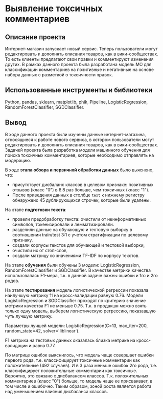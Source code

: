 # Выявление токсичных комментариев

## Описание проекта
Интернет-магазин запускает новый сервис. Теперь пользователи могут редактировать и дополнять описания товаров, как в вики-сообществах. То есть клиенты предлагают свои правки и комментируют изменения других. 
В рамках данного проекта была разработана модель МО для классификации комментариев на позитивные и негативные на основе набора данных с разметкой о токсичности правок.

## Использованные инструменты и библиотеки
Python, pandas, sklearn, matplotlib, phik, Pipeline, LogisticRegression, RandomForestClassifier, SGDClassifier.

## Вывод
В ходе данного проекта были изучены данные интернет-магазина, относящиеся к работе нового сервиса, в котором пользователи могут редактировать и дополнять описания товаров, как в вики-сообществах. Задачей проекта была разработка модели машинного обучения для поиска токсичных комментариев, которые необходимо отправлять на модерацию.

В ходе **этапа обзора и первичной обработки данных** было выяснено, что:
- присутствует дисбаланс классов в целевом признаке: позитивных отзывов (класс "0") в 8.8 раз больше, чем токсичных (класс "1").
- После приведения данных в столбце `text` к нижнему регистру обнаружено 45 дублирующихся строчек, которые были удалены.

На этапе **подготовки текста**:

- провели предобработку текста: очистили от неинформативных символов, токенизировали и лемматизировали.
- разделили данные на обучающую и тестовую выборку в соотношении train/test 3:1 с учетом стратификации по целевому признаку.
- создали корпусы текстов для обучающей и тестовой выборки,
- очистили их от стоп-слов,
- создали матрицу cо значениями TF-IDF по корпусу текстов.

На этапе **обучения** были обучены 3 модели: LogisticRegression, RandomForestClassifier и SGDClassifier. В качестве метрики качества использовалась F1-мера, т.к. в данной задаче важны ошибки и 1го и 2го родов.

На этапе **тестирования** модель логистической регрессии показала наилучшую метрику f1 на кросс-валидации равную 0.76. Модели LogisticRegression и SGDClassifier проходят по критерию значение метрики качества F1 не меньше 0.75. Т.к. в продакшн можно взять только одну модель, выберем логистическую регрессию, показавшую чуть лучшую метрику.

Параметры лучшей модели: LogisticRegression(C=13, max_iter=200, random_state=42, solver='liblinear').

F1 метрика на тестовых данных оказалась близка метрике на кросс-валидации и равна 0.77.

По матрице ошибок выяснилось, что модель чаще совершает ошибки первого рода, т.е. классифицирует токсичные комментарии как положительные (492 случаев). И в 3 раза меньше ошибок 2го рода, т.е. классифицирует положительные комментарии как токсичные. Вероятно, это связано с дисбалансом классов. Т.к. положительных комментариев (класс "0") больше, то модель чаще ее присваивает, в том числе и ошибочно. Таким образом, зоной роста является работа над уменьшением влияния дисбаланса классов.
